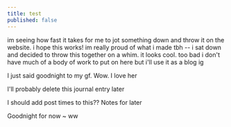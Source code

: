 ```yaml
---
title: test
published: false
---
```

im seeing how fast it takes for me to jot something down and throw it on the website. i hope this works! im really proud of what i made tbh -- i sat down and decided to throw this together on a whim. it looks cool. too bad i don't have much of a body of work to put on here but i'll use it as a blog ig

I just said goodnight to my gf. Wow. I love her

I'll probably delete this journal entry later

I should add post times to this?? Notes for later

Goodnight for now ~
ww